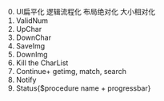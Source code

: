 0. UI扁平化 逻辑流程化 布局绝对化 大小相对化
1. ValidNum
2. UpChar
3. DownChar
4. SaveImg
5. DownImg
6. Kill the CharList
7. Continue+ getimg, match, search
8. Notify
9. Status{$procedure name + progressbar}
